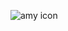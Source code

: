 ![amy icon](https://github.com/cometstzrxiee/cometstzrxiee/assets/155057376/99a3b9ab-e47c-47ff-b03b-4f349f9d2135)
